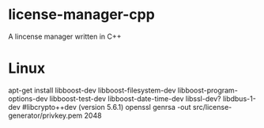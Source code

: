 license-manager-cpp
===================

A lincense manager written in C++

Linux
===================

apt-get install 
libboost-dev libboost-filesystem-dev
libboost-program-options-dev libboost-test-dev libboost-date-time-dev
libssl-dev?
libdbus-1-dev
#libcrypto++dev (version 5.6.1)
openssl genrsa -out src/license-generator/privkey.pem 2048